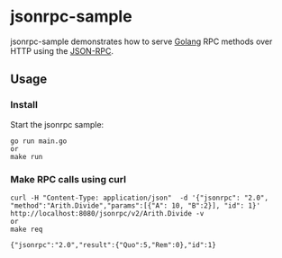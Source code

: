 # jsonrpc-sample

jsonrpc-sample demonstrates how to serve [Golang](http://golang.org) RPC methods over HTTP using the [JSON-RPC](http://json-rpc.org/wiki/specification). 

## Usage

### Install

Start the jsonrpc sample:

```
go run main.go
or
make run
```

### Make RPC calls using curl

```
curl -H "Content-Type: application/json"  -d '{"jsonrpc": "2.0", "method":"Arith.Divide","params":[{"A": 10, "B":2}], "id": 1}' http://localhost:8080/jsonrpc/v2/Arith.Divide -v
or
make req
```

```
{"jsonrpc":"2.0","result":{"Quo":5,"Rem":0},"id":1}
```
